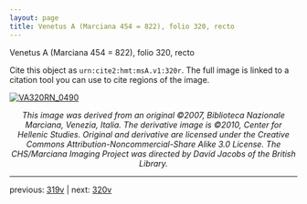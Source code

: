 ```yaml
---
layout: page
title: Venetus A (Marciana 454 = 822), folio 320, recto
---
```


Venetus A (Marciana 454 = 822), folio 320, recto

Cite this object as `urn:cite2:hmt:msA.v1:320r`.  The full image is linked to a citation tool you can use to cite regions of the image.

[![VA320RN_0490](http://www.homermultitext.org/iipsrv?IIIF=/project/homer/pyramidal/deepzoom/hmt/vaimg/2017a/VA320RN_0490.tif/full/800,/0/default.jpg)](http://www.homermultitext.org/ict2/?urn=urn:cite2:hmt:vaimg.2017a:VA320RN_0490) 

<p style="text-align: center; font-style: italic;">This image was derived from an original ©2007, Biblioteca Nazionale Marciana, Venezia, Italia. The derivative image is ©2010, Center for Hellenic Studies. Original and derivative are licensed under the Creative Commons Attribution-Noncommercial-Share Alike 3.0 License. The CHS/Marciana Imaging Project was directed by David Jacobs of the British Library.</p>

---

previous: [319v](../319v/) | next: [320v](../320v/)